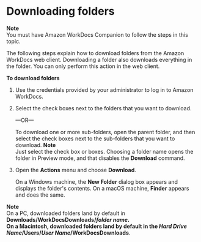 # Downloading folders<a name="download-folders"></a>

**Note**  
You must have Amazon WorkDocs Companion to follow the steps in this topic\. 

The following steps explain how to download folders from the Amazon WorkDocs web client\. Downloading a folder also downloads everything in the folder\. You can only perform this action in the web client\.

**To download folders**

1. Use the credentials provided by your administrator to log in to Amazon WorkDocs\.

1. Select the check boxes next to the folders that you want to download\.

   —OR—

   To download one or more sub\-folders, open the parent folder, and then select the check boxes next to the sub\-folders that you want to download\.
**Note**  
Just select the check box or boxes\. Choosing a folder name opens the folder in Preview mode, and that disables the **Download** command\.

1. Open the **Actions** menu and choose **Download**\.

   On a Windows machine, the **New Folder** dialog box appears and displays the folder's contents\. On a macOS machine, **Finder** appears and does the same\.

**Note**  
On a PC, downloaded folders land by default in **Downloads/WorkDocsDownloads/***folder name*\.  
On a Macintosh, downloaded folders land by default in the *Hard Drive Name***/Users/***User Name***/WorkDocsDownloads**\.